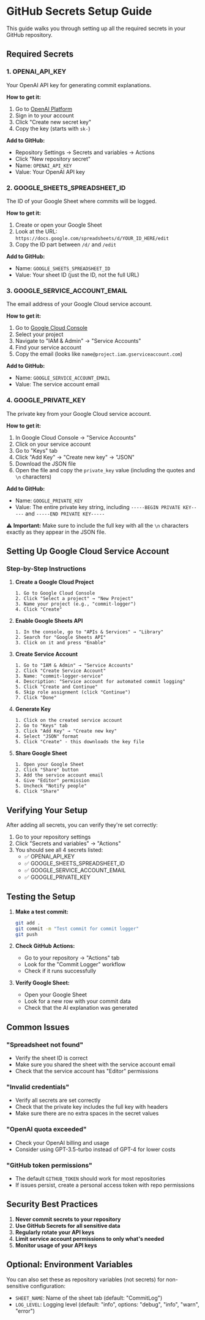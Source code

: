 # GitHub Secrets Setup Guide

This guide walks you through setting up all the required secrets in your GitHub repository.

## Required Secrets

### 1. OPENAI_API_KEY
Your OpenAI API key for generating commit explanations.

**How to get it:**
1. Go to [OpenAI Platform](https://platform.openai.com/api-keys)
2. Sign in to your account
3. Click "Create new secret key"
4. Copy the key (starts with `sk-`)

**Add to GitHub:**
- Repository Settings → Secrets and variables → Actions
- Click "New repository secret"
- Name: `OPENAI_API_KEY`
- Value: Your OpenAI API key

### 2. GOOGLE_SHEETS_SPREADSHEET_ID
The ID of your Google Sheet where commits will be logged.

**How to get it:**
1. Create or open your Google Sheet
2. Look at the URL: `https://docs.google.com/spreadsheets/d/YOUR_ID_HERE/edit`
3. Copy the ID part between `/d/` and `/edit`

**Add to GitHub:**
- Name: `GOOGLE_SHEETS_SPREADSHEET_ID`
- Value: Your sheet ID (just the ID, not the full URL)

### 3. GOOGLE_SERVICE_ACCOUNT_EMAIL
The email address of your Google Cloud service account.

**How to get it:**
1. Go to [Google Cloud Console](https://console.cloud.google.com/)
2. Select your project
3. Navigate to "IAM & Admin" → "Service Accounts"
4. Find your service account
5. Copy the email (looks like `name@project.iam.gserviceaccount.com`)

**Add to GitHub:**
- Name: `GOOGLE_SERVICE_ACCOUNT_EMAIL`
- Value: The service account email

### 4. GOOGLE_PRIVATE_KEY
The private key from your Google Cloud service account.

**How to get it:**
1. In Google Cloud Console → "Service Accounts"
2. Click on your service account
3. Go to "Keys" tab
4. Click "Add Key" → "Create new key" → "JSON"
5. Download the JSON file
6. Open the file and copy the `private_key` value (including the quotes and `\n` characters)

**Add to GitHub:**
- Name: `GOOGLE_PRIVATE_KEY`
- Value: The entire private key string, including `-----BEGIN PRIVATE KEY-----` and `-----END PRIVATE KEY-----`

⚠️ **Important:** Make sure to include the full key with all the `\n` characters exactly as they appear in the JSON file.

## Setting Up Google Cloud Service Account

### Step-by-Step Instructions

1. **Create a Google Cloud Project**
   ```
   1. Go to Google Cloud Console
   2. Click "Select a project" → "New Project"
   3. Name your project (e.g., "commit-logger")
   4. Click "Create"
   ```

2. **Enable Google Sheets API**
   ```
   1. In the console, go to "APIs & Services" → "Library"
   2. Search for "Google Sheets API"
   3. Click on it and press "Enable"
   ```

3. **Create Service Account**
   ```
   1. Go to "IAM & Admin" → "Service Accounts"
   2. Click "Create Service Account"
   3. Name: "commit-logger-service"
   4. Description: "Service account for automated commit logging"
   5. Click "Create and Continue"
   6. Skip role assignment (click "Continue")
   7. Click "Done"
   ```

4. **Generate Key**
   ```
   1. Click on the created service account
   2. Go to "Keys" tab
   3. Click "Add Key" → "Create new key"
   4. Select "JSON" format
   5. Click "Create" - this downloads the key file
   ```

5. **Share Google Sheet**
   ```
   1. Open your Google Sheet
   2. Click "Share" button
   3. Add the service account email
   4. Give "Editor" permission
   5. Uncheck "Notify people"
   6. Click "Share"
   ```

## Verifying Your Setup

After adding all secrets, you can verify they're set correctly:

1. Go to your repository settings
2. Click "Secrets and variables" → "Actions"
3. You should see all 4 secrets listed:
   - ✅ OPENAI_API_KEY
   - ✅ GOOGLE_SHEETS_SPREADSHEET_ID
   - ✅ GOOGLE_SERVICE_ACCOUNT_EMAIL
   - ✅ GOOGLE_PRIVATE_KEY

## Testing the Setup

1. **Make a test commit:**
   ```bash
   git add .
   git commit -m "Test commit for commit logger"
   git push
   ```

2. **Check GitHub Actions:**
   - Go to your repository → "Actions" tab
   - Look for the "Commit Logger" workflow
   - Check if it runs successfully

3. **Verify Google Sheet:**
   - Open your Google Sheet
   - Look for a new row with your commit data
   - Check that the AI explanation was generated

## Common Issues

### "Spreadsheet not found"
- Verify the sheet ID is correct
- Make sure you shared the sheet with the service account email
- Check that the service account has "Editor" permissions

### "Invalid credentials"
- Verify all secrets are set correctly
- Check that the private key includes the full key with headers
- Make sure there are no extra spaces in the secret values

### "OpenAI quota exceeded"
- Check your OpenAI billing and usage
- Consider using GPT-3.5-turbo instead of GPT-4 for lower costs

### "GitHub token permissions"
- The default `GITHUB_TOKEN` should work for most repositories
- If issues persist, create a personal access token with repo permissions

## Security Best Practices

1. **Never commit secrets to your repository**
2. **Use GitHub Secrets for all sensitive data**
3. **Regularly rotate your API keys**
4. **Limit service account permissions to only what's needed**
5. **Monitor usage of your API keys**

## Optional: Environment Variables

You can also set these as repository variables (not secrets) for non-sensitive configuration:

- `SHEET_NAME`: Name of the sheet tab (default: "CommitLog")
- `LOG_LEVEL`: Logging level (default: "info", options: "debug", "info", "warn", "error") 